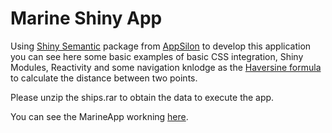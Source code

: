 # Marine Shiny App
Using [Shiny Semantic](https://github.com/Appsilon/shiny.semantic) package from [AppSilon](https://appsilon.com/shiny/) to develop this application you can see here some basic examples of basic CSS integration, Shiny Modules, Reactivity and some navigation knlodge as the [Haversine formula](https://en.wikipedia.org/wiki/Haversine_formula) to calculate the distance between two points.

Please unzip the ships.rar to obtain the data to execute the app.

You can see the MarineApp workning [here](https://danielfreitas.shinyapps.io/MarineApp/).